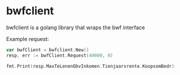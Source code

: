 # bwfclient

bwfclient is a golang library that wraps the bwf interface

Example request: 
```go
var bwfClient = bwfclient.New()
resp, err := bwfClient.Request(40000, 0)

fmt.Print(resp.MaxTeLenenObvInkomen.Tienjaarsrente.KoopsomBedr)
```